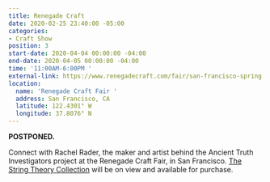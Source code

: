 ```yaml
---
title: Renegade Craft
date: 2020-02-25 23:40:00 -05:00
categories:
- Craft Show
position: 3
start-date: 2020-04-04 00:00:00 -04:00
end-date: 2020-04-05 00:00:00 -04:00
time: '11:00AM-6:00PM '
external-link: https://www.renegadecraft.com/fair/san-francisco-spring
location:
  name: 'Renegade Craft Fair '
  address: San Francisco, CA
  latitude: 122.4301° W
  longitude: 37.8076° N
---
```


**POSTPONED.**

Connect with Rachel Rader, the maker and artist behind the Ancient Truth Investigators project at the Renegade Craft Fair, in San Francisco. [The String Theory Collection](https://ancienttruthinvestigators.com/shop/) will be on view and available for purchase. 